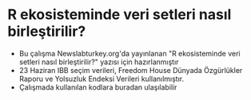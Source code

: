# R ekosisteminde veri setleri nasıl birleştirilir?

* Bu çalışma Newslabturkey.org'da yayınlanan "R ekosisteminde veri setleri nasıl birleştirilir?" yazısı için hazırlanmıştır
* 23 Haziran IBB seçim verileri, Freedom House Dünyada Özgürlükler Raporu ve Yolsuzluk Endeksi Verileri kullanılmıştır.
* Çalışmada kullanılan kodlara buradan ulaşılabilir
